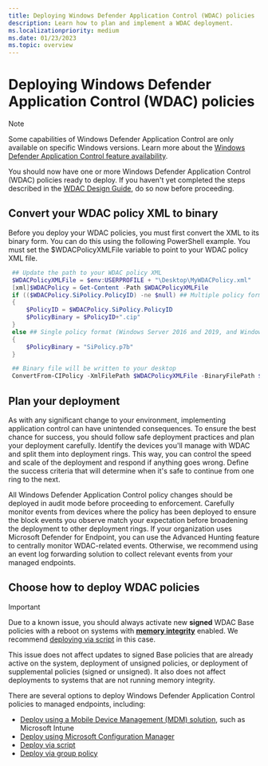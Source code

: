 ```yaml
---
title: Deploying Windows Defender Application Control (WDAC) policies
description: Learn how to plan and implement a WDAC deployment.
ms.localizationpriority: medium
ms.date: 01/23/2023
ms.topic: overview
---
```


# Deploying Windows Defender Application Control (WDAC) policies

> [!NOTE]
> Some capabilities of Windows Defender Application Control are only available on specific Windows versions. Learn more about the [Windows Defender Application Control feature availability](../feature-availability.md).

You should now have one or more Windows Defender Application Control (WDAC) policies ready to deploy. If you haven't yet completed the steps described in the [WDAC Design Guide](../design/wdac-design-guide.md), do so now before proceeding.

## Convert your WDAC policy XML to binary

Before you deploy your WDAC policies, you must first convert the XML to its binary form. You can do this using the following PowerShell example. You must set the $WDACPolicyXMLFile variable to point to your WDAC policy XML file.

   ```powershell
    ## Update the path to your WDAC policy XML
    $WDACPolicyXMLFile = $env:USERPROFILE + "\Desktop\MyWDACPolicy.xml"
    [xml]$WDACPolicy = Get-Content -Path $WDACPolicyXMLFile
    if (($WDACPolicy.SiPolicy.PolicyID) -ne $null) ## Multiple policy format (For Windows builds 1903+ only, including Server 2022)
    {
        $PolicyID = $WDACPolicy.SiPolicy.PolicyID
        $PolicyBinary = $PolicyID+".cip"
    }
    else ## Single policy format (Windows Server 2016 and 2019, and Windows 10 1809 LTSC)
    {
        $PolicyBinary = "SiPolicy.p7b"
    }

    ## Binary file will be written to your desktop
    ConvertFrom-CIPolicy -XmlFilePath $WDACPolicyXMLFile -BinaryFilePath $env:USERPROFILE\Desktop\$PolicyBinary
   ```

## Plan your deployment

As with any significant change to your environment, implementing application control can have unintended consequences. To ensure the best chance for success, you should follow safe deployment practices and plan your deployment carefully. Identify the devices you'll manage with WDAC and split them into deployment rings. This way, you can control the speed and scale of the deployment and respond if anything goes wrong. Define the success criteria that will determine when it's safe to continue from one ring to the next.

All Windows Defender Application Control policy changes should be deployed in audit mode before proceeding to enforcement. Carefully monitor events from devices where the policy has been deployed to ensure the block events you observe match your expectation before broadening the deployment to other deployment rings. If your organization uses Microsoft Defender for Endpoint, you can use the Advanced Hunting feature to centrally monitor WDAC-related events. Otherwise, we recommend using an event log forwarding solution to collect relevant events from your managed endpoints.

## Choose how to deploy WDAC policies

> [!IMPORTANT]
> Due to a known issue, you should always activate new **signed** WDAC Base policies with a reboot on systems with [**memory integrity**](../../../../hardware-security/enable-virtualization-based-protection-of-code-integrity.md) enabled. We recommend [deploying via script](deploy-wdac-policies-with-script.md) in this case.
>
> This issue does not affect updates to signed Base policies that are already active on the system, deployment of unsigned policies, or deployment of supplemental policies (signed or unsigned). It also does not affect deployments to systems that are not running memory integrity.

There are several options to deploy Windows Defender Application Control policies to managed endpoints, including:

- [Deploy using a Mobile Device Management (MDM) solution](deploy-wdac-policies-using-intune.md), such as Microsoft Intune
- [Deploy using Microsoft Configuration Manager](deploy-wdac-policies-with-memcm.md)
- [Deploy via script](deploy-wdac-policies-with-script.md)
- [Deploy via group policy](deploy-wdac-policies-using-group-policy.md)
